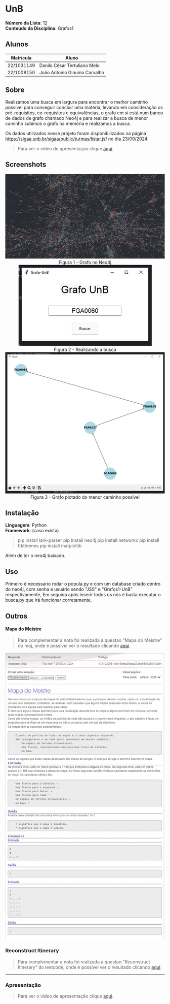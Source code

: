 # UnB

**Número da Lista**: 12<br>
**Conteúdo da Disciplina**: Grafos1<br>

## Alunos
| Matrícula  | Aluno                         |
|------------|-------------------------------|
| 22/1031149 | Danilo César Tertuliano Melo  |
| 22/1008150 | João Antonio Ginuino Carvalho |

## Sobre 

Realizamos uma busca em largura para encontrar o melhor caminho possível para conseguir concluir uma matéria, levando em
consideração os pré-requisitos, co-requisitos e equivalências, o grafo em si está num banco de dados de grafo chamado
Neo4j e para realizar a busca de menor caminho subimos o grafo na memória e realizamos a busca.

Os dados utilizados nesse projeto foram disponibilizados na página https://sigaa.unb.br/sigaa/public/turmas/listar.jsf no dia
23/09/2024.

> Para ver o video de apresentação clique [aqui](https://youtu.be/0t8uElQ3kTg?si=GjrLo5jAtkJSuw_S).

## Screenshots

<div align="center"><img src= "https://raw.githubusercontent.com/projeto-de-algoritmos-2024/Grafos1_UnB/refs/heads/main/Images/grafoperto.jpg?raw=true"/></div>

<center>
Figura 1 - Grafo no Neo4j
</center>

<div align="center"><img src= "https://raw.githubusercontent.com/projeto-de-algoritmos-2024/Grafos1_UnB/refs/heads/main/Images/busca.png?raw=true"/></div>

<center>
Figura 2 - Realizando a busca
</center>

<div align="center"><img src= "https://raw.githubusercontent.com/projeto-de-algoritmos-2024/Grafos1_UnB/refs/heads/main/Images/grafo.png?raw=true"/></div>

<center>
Figura 3 - Grafo plotado do menor caminho possível
</center>

[//]: # (<div align="center"><img src= "https://raw.githubusercontent.com/projeto-de-algoritmos-2024/Grafos1_UnB/refs/heads/main/Images/grafoaproximado.jpg?raw=true"/></div>)



## Instalação 
**Linguagem**: Python<br>
**Framework**: (caso exista)<br>

> pip install lark-parser
> pip install neo4j
> pip install networkx
> pip install ttkthemes
> pip install matplotlib

Além de ter o neo4j baixado.

## Uso 

Primeiro é necessario rodar o popula.py e com um database criado dentro do neo4j, com senha e usuário sendo "JSS" e "Grafos1-UnB" respectivamente,
Em seguida após inserir todos os nós é basta executar o busca.py que irá funcionar corretamente.

## Outros 

#### Mapa do Meistre

> Para complementar a nota foi realizada a questao "Mapa do Meistre" do moj, onde é possível ver o resultado clicando [aqui](/src/MapaDoMestre.md).

<div align="center"><img src= "https://raw.githubusercontent.com/projeto-de-algoritmos-2024/Grafos1_UnB/refs/heads/main/Images/mapaMestre.jpg?raw=true"/></div>


### Reconstruct Itinerary

> Para complementar a nota foi realizada a questao "Reconstruct Itinerary" do leetcode, onde é possível ver o resultado clicando [aqui](/src/ReconstructItinerary.md).

---

### Apresentação

> Para ver o video de apresentação clique [aqui]().
